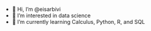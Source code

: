 - 👋 Hi, I’m @eisarbivi
- 👀 I’m interested in data science
- 🌱 I’m currently learning Calculus, Python, R, and SQL
